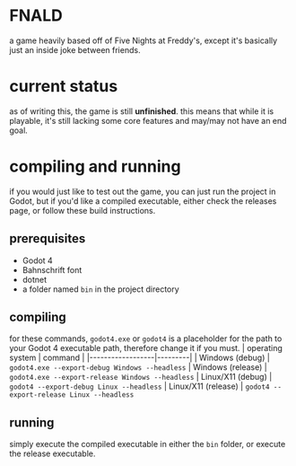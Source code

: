 # FNALD
a game heavily based off of Five Nights at Freddy's, except it's basically just an inside joke between friends.

# current status
as of writing this, the game is still **unfinished**. this means that while it is playable, it's still lacking some core features and may/may not have an end goal.

# compiling and running
if you would just like to test out the game, you can just run the project in Godot, but if you'd like a compiled executable, either check the releases page, or follow these build instructions.

## prerequisites
- Godot 4 
- Bahnschrift font
- dotnet
- a folder named `bin` in the project directory

## compiling
for these commands, `godot4.exe` or `godot4` is a placeholder for the path to your Godot 4 executable path, therefore change it if you must.
| operating system | command |
|------------------|---------|
| Windows (debug) | `godot4.exe --export-debug Windows --headless`
| Windows (release) | `godot4.exe --export-release Windows --headless`
| Linux/X11 (debug) | `godot4 --export-debug Linux --headless`
| Linux/X11 (release) | `godot4 --export-release Linux --headless`

## running
simply execute the compiled executable in either the `bin` folder, or execute the release executable.
